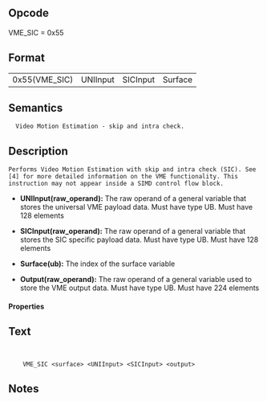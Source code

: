 <!---======================= begin_copyright_notice ============================

Copyright (c) 2019-2021 Intel Corporation

Permission is hereby granted, free of charge, to any person obtaining a copy
of this software and associated documentation files (the "Software"),
to deal in the Software without restriction, including without limitation
the rights to use, copy, modify, merge, publish, distribute, sublicense,
and/or sell copies of the Software, and to permit persons to whom
the Software is furnished to do so, subject to the following conditions:

The above copyright notice and this permission notice shall be included
in all copies or substantial portions of the Software.

THE SOFTWARE IS PROVIDED "AS IS", WITHOUT WARRANTY OF ANY KIND, EXPRESS OR
IMPLIED, INCLUDING BUT NOT LIMITED TO THE WARRANTIES OF MERCHANTABILITY,
FITNESS FOR A PARTICULAR PURPOSE AND NONINFRINGEMENT. IN NO EVENT SHALL THE
AUTHORS OR COPYRIGHT HOLDERS BE LIABLE FOR ANY CLAIM, DAMAGES OR OTHER
LIABILITY, WHETHER IN AN ACTION OF CONTRACT, TORT OR OTHERWISE, ARISING
FROM, OUT OF OR IN CONNECTION WITH THE SOFTWARE OR THE USE OR OTHER DEALINGS
IN THE SOFTWARE.

============================= end_copyright_notice ==========================-->

 

## Opcode

  VME_SIC = 0x55

## Format

| | | | |
| --- | --- | --- | --- |
| 0x55(VME_SIC) | UNIInput | SICInput | Surface | Output |


## Semantics




      Video Motion Estimation - skip and intra check.

## Description



    Performs Video Motion Estimation with skip and intra check (SIC). See [4] for more detailed information on the VME functionality. This instruction may not appear inside a SIMD control flow block.

- **UNIInput(raw_operand):** The raw operand of a general variable that stores the universal VME payload data. Must have type UB. Must have 128 elements

- **SICInput(raw_operand):** The raw operand of a general variable that stores the SIC specific payload data. Must have type UB. Must have 128 elements

- **Surface(ub):** The index of the surface variable

- **Output(raw_operand):** The raw operand of a general variable used to store the VME output data. Must have type UB. Must have 224 elements

#### Properties


## Text
```
    

    VME_SIC <surface> <UNIInput> <SICInput> <output>
```



## Notes


